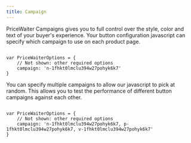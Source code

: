 ```yaml
---
title: Campaign
---
```


PriceWaiter Campaigns gives you to full control over the style, color and text of your buyer's experience. Your button configuration javascript can specify which campaign to use on each product page.

<pre><code class="javascript">
var PriceWaiterOptions = {
    // Not shown: other required options
    campaign: 'n-1fhkt0lmclu394w27pohyk6k7'
}
</code></pre>

You can specify multiple campaigns to allow our javascript to pick at random. This allows you to test the performance of different button campaigns against each other.

<pre><code class="javascript">
var PriceWaiterOptions = {
    // Not shown: other required options
    campaign: 'n-1fhkt0lmclu394w27pohyk6k7, p-1fhkt0lmclu394w27pohyk6k7, v-1fhkt0lmclu394w27pohyk6k7'
}
</code></pre>
